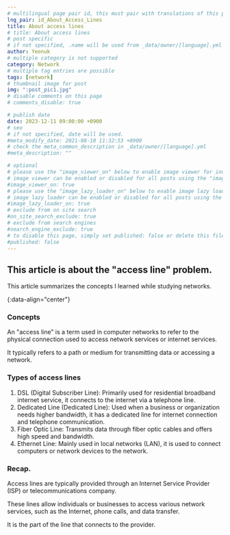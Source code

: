```yaml
---
# multilingual page pair id, this must pair with translations of this page. (This name must be unique)
lng_pair: id_About_Access_Lines
title: About access lines
# title: About access lines
# post specific
# if not specified, .name will be used from _data/owner/[language].yml
author: Yeonuk
# multiple category is not supported
category: Network
# multiple tag entries are possible
tags: [network]
# thumbnail image for post
img: ":post_pic1.jpg"
# disable comments on this page
# comments_disable: true

# publish date
date: 2023-12-11 09:00:00 +0900
# seo
# if not specified, date will be used.
#meta_modify_date: 2021-08-10 11:32:53 +0900
# check the meta_common_description in _data/owner/[language].yml
#meta_description: ""

# optional
# please use the "image_viewer_on" below to enable image viewer for individual pages or posts (_posts/ or [language]/_posts folders).
# image viewer can be enabled or disabled for all posts using the "image_viewer_posts: true" setting in _data/conf/main.yml.
#image_viewer_on: true
# please use the "image_lazy_loader_on" below to enable image lazy loader for individual pages or posts (_posts/ or [language]/_posts folders).
# image lazy loader can be enabled or disabled for all posts using the "image_lazy_loader_posts: true" setting in _data/conf/main.yml.
#image_lazy_loader_on: true
# exclude from on site search
#on_site_search_exclude: true
# exclude from search engines
#search_engine_exclude: true
# to disable this page, simply set published: false or delete this file
#published: false
---
```


<!-- outline-start -->

## This article is about the "access line" problem.

This article summarizes the concepts I learned while studying networks.

{:data-align="center"}

<!-- outline-end -->

### Concepts

An "access line" is a term used in computer networks to refer to the physical connection used to access network services or internet services.

It typically refers to a path or medium for transmitting data or accessing a network.

### Types of access lines

1. DSL (Digital Subscriber Line): Primarily used for residential broadband internet service, it connects to the internet via a telephone line.
2. Dedicated Line (Dedicated Line): Used when a business or organization needs higher bandwidth, it has a dedicated line for internet connection and telephone communication.
3. Fiber Optic Line: Transmits data through fiber optic cables and offers high speed and bandwidth.
4. Ethernet Line: Mainly used in local networks (LAN), it is used to connect computers or network devices to the network.

### Recap.

Access lines are typically provided through an Internet Service Provider (ISP) or telecommunications company.

These lines allow individuals or businesses to access various network services, such as the Internet, phone calls, and data transfer.

It is the part of the line that connects to the provider.
